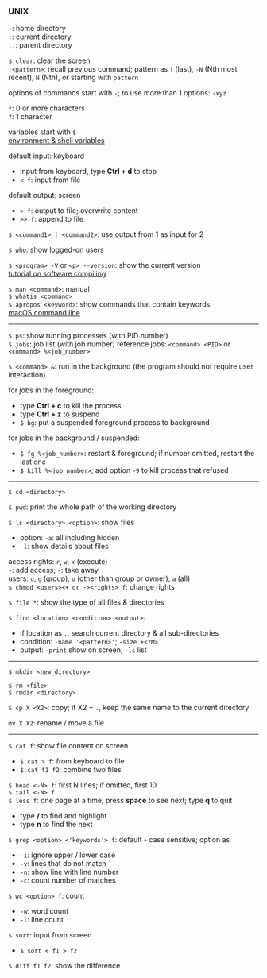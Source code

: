 ### UNIX

`~`: home directory  
`.`: current directory  
`..`: parent directory

`$ clear`: clear the screen  
`!<pattern>`: recall previous command; pattern as `!` (last), `-N` (Nth most recent), `N` (Nth), or starting with `pattern`

options of commands start with `-`; to use more than 1 options: `-xyz`

`*`: 0 or more characters  
`?`: 1 character

variables start with `$`  
[environment & shell variables](http://www.ee.surrey.ac.uk/Teaching/Unix/unix8.html)

default input: keyboard
* input from keyboard, type **Ctrl + d** to stop
* `< f`: input from file

default output: screen
* `> f`: output to file; overwrite content
* `>> f`: append to file

`$ <command1> | <command2>`: use output from 1 as input for 2  

`$ who`: show logged-on users

`$ <program> -V` or `<p> --version`: show the current version  
[tutorial on software compiling](http://www.ee.surrey.ac.uk/Teaching/Unix/unix7.html)

`$ man <command>`: manual  
`$ whatis <command>`  
`$ apropos <keyword>`: show commands that contain keywords  
[macOS command line](https://ss64.com/osx/)

---

`$ ps`: show running processes (with PID number)  
`$ jobs`: job list (with job number)
reference jobs: `<command> <PID>` or `<command> %<job_number>`

`$ <command> &`: run in the background (the program should not require user interaction)

for jobs in the foreground:
* type **Ctrl + c** to kill the process  
* type **Ctrl + z** to suspend
* `$ bg`: put a suspended foreground process to background

for jobs in the background / suspended:
* `$ fg %<job_number>`: restart & foreground; if number omitted, restart the last one
* `$ kill %<job_number>`; add option `-9` to kill process that refused

---

`$ cd <directory>`

`$ pwd`: print the whole path of the working directory

`$ ls <directory> <option>`: show files  
  * option: `-a`: all including hidden
  * `-l`: show details about files

access rights: `r`, `w`, `x` (execute)  
`+`: add access; `-`: take away  
users: `u`, `g` (group), `o` (other than group or owner), `a` (all)  
`$ chmod <users><+ or -><rights> f`: change rights

`$ file *`: show the type of all files & directories

`$ find <location> <condition> <output>`:
* if location as `.`, search current directory & all sub-directories
* condition: `-name '<pattern>'`; `-size +<?M>`
* output: `-print` show on screen; `-ls` list

---

`$ mkdir <new_directory>`

`$ rm <file>`  
`$ rmdir <directory>`

`$ cp X <X2>`: copy; if X2 = `.`, keep the same name to the current directory

`mv X X2`: rename / move a file

---

`$ cat f`: show file content on screen  
* `$ cat > f`: from keyboard to file
* `$ cat f1 f2`: combine two files

`$ head <-N> f`: first N lines; if omitted, first 10  
`$ tail <-N> f`  
`$ less f`: one page at a time; press **space** to see next; type **q** to quit  
  * type **/<keyword>** to find and highlight
  * type **n** to find the next

`$ grep <option> <'keywords'> f`: default - case sensitive; option as
  * `-i`: ignore upper / lower case
  * `-v`: lines that do not match
  * `-n`: show line with line number
  * `-c`: count number of matches

`$ wc <option> f`: count
  * `-w`: word count
  * `-l`: line count

`$ sort`: input from screen
* `$ sort < f1 > f2`

`$ diff f1 f2`: show the difference
